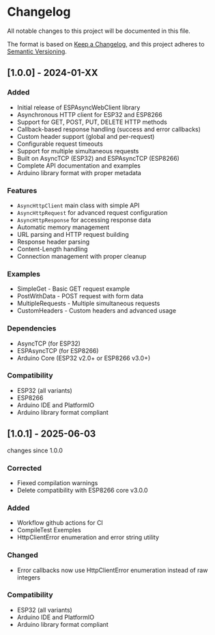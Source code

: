 # Changelog

All notable changes to this project will be documented in this file.

The format is based on [Keep a Changelog](https://keepachangelog.com/en/1.0.0/),
and this project adheres to [Semantic Versioning](https://semver.org/spec/v2.0.0.html).

## [1.0.0] - 2024-01-XX

### Added
- Initial release of ESPAsyncWebClient library
- Asynchronous HTTP client for ESP32 and ESP8266
- Support for GET, POST, PUT, DELETE HTTP methods
- Callback-based response handling (success and error callbacks)
- Custom header support (global and per-request)
- Configurable request timeouts
- Support for multiple simultaneous requests
- Built on AsyncTCP (ESP32) and ESPAsyncTCP (ESP8266)
- Complete API documentation and examples
- Arduino library format with proper metadata

### Features
- `AsyncHttpClient` main class with simple API
- `AsyncHttpRequest` for advanced request configuration
- `AsyncHttpResponse` for accessing response data
- Automatic memory management
- URL parsing and HTTP request building
- Response header parsing
- Content-Length handling
- Connection management with proper cleanup

### Examples
- SimpleGet - Basic GET request example
- PostWithData - POST request with form data
- MultipleRequests - Multiple simultaneous requests
- CustomHeaders - Custom headers and advanced usage

### Dependencies
- AsyncTCP (for ESP32)
- ESPAsyncTCP (for ESP8266)
- Arduino Core (ESP32 v2.0+ or ESP8266 v3.0+)

### Compatibility
- ESP32 (all variants)
- ESP8266 
- Arduino IDE and PlatformIO
- Arduino library format compliant

## [1.0.1] - 2025-06-03

changes since 1.0.0

### Corrected
- Fiexed compilation warnings 
- Delete compatibility with ESP8266 core v3.0.0

### Added
- Workflow github actions for CI
- CompileTest Exemples
- HttpClientError enumeration and error string utility

### Changed
- Error callbacks now use HttpClientError enumeration instead of raw integers

### Compatibility

- ESP32 (all variants)
- Arduino IDE and PlatformIO
- Arduino library format compliant

